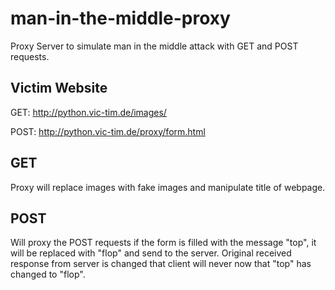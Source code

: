 # man-in-the-middle-proxy
 Proxy Server to simulate man in the middle attack with GET and POST requests.

## Victim Website
GET: http://python.vic-tim.de/images/

POST: http://python.vic-tim.de/proxy/form.html

## GET
Proxy will replace images with fake images and manipulate title of webpage.

## POST
Will proxy the POST requests if the form is filled with the message "top", it will be replaced with "flop" and send to the server. 
Original received response from server is changed that client will never now that "top" has changed to "flop".
